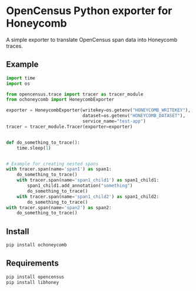 # OpenCensus Python exporter for Honeycomb

A simple exporter to translate OpenCensus span data into Honeycomb traces.

## Example

```python
import time
import os

from opencensus.trace import tracer as tracer_module
from ochoneycomb import HoneycombExporter

exporter = HoneycombExporter(writekey=os.getenv("HONEYCOMB_WRITEKEY"),
                             dataset=os.getenv("HONEYCOMB_DATASET"),
                             service_name="test-app")
tracer = tracer_module.Tracer(exporter=exporter)


def do_something_to_trace():
    time.sleep(1)


# Example for creating nested spans
with tracer.span(name='span1') as span1:
    do_something_to_trace()
    with tracer.span(name='span1_child1') as span1_child1:
        span1_child1.add_annotation("something")
        do_something_to_trace()
    with tracer.span(name='span1_child2') as span1_child2:
        do_something_to_trace()
with tracer.span(name='span2') as span2:
    do_something_to_trace()

```

## Install

```bash
pip install ochoneycomb
```

## Requirements

```bash
pip install opencensus
pip install libhoney
```

